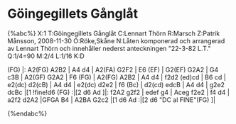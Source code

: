 # Göingegillets Gånglåt

{%abc%}
X:1
T:Göingegillets Gånglåt
C:Lennart Thörn
R:Marsch
Z:Patrik Månsson, 2008-11-30
O:Röke,Skåne
N:Låten komponerad och arrangerad av Lennart Thörn och innehåller nederst anteckningen "22-3-82 L.T."
Q:1/4=90
M:2/4
L:1/16
K:D

(FG) |: A2(FG) A2B2 | A4 d4 | A2(FA) G2F2 | E6 (EF) | G2(EF) G2A2 |
G4 c3B | A2(GF) G2A2 | F6 (FG) | A2(FG) A2B2 | A4 d4 | f2d2
(ed)cd | B6 cd | e2(dc) d2(cB) | A4 d4 | e2(dc) d2e2 | f6 (Bc) |
d2(cd) edcB | A4 d4 | g2e2 dcBc |[1 !fine!d6 (FG) :|[2 d6 Ad ]|: f2A2 g2f2 |
edef g4 | Aceg f2e2 | f4 d4 | a2f2 d2A2 |GFGA B4 | A2BA 
G2c2 |[1 d6 Ad :|[2 d6 "DC al FINE"(FG) ]|




{%endabc%}


